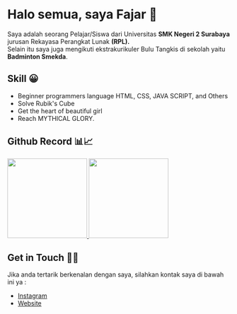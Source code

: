# Halo semua, saya Fajar 👋

Saya adalah seorang Pelajar/Siswa dari Universitas **SMK Negeri 2 Surabaya** jurusan Rekayasa Perangkat Lunak **(RPL).** <br>
Selain itu saya juga mengikuti ekstrakurikuler Bulu Tangkis di sekolah yaitu **Badminton Smekda**.

## Skill 😀
- Beginner programmers language HTML, CSS, JAVA SCRIPT, and Others
- Solve Rubik's Cube
- Get the heart of beautiful girl
- Reach MYTHICAL GLORY.

## Github Record 📊📈
<p align="left">
<a href="https://github.com/fajarzxyy">
  <img height="180em" src="https://github-readme-stats-eight-theta.vercel.app/api?username=fajarzxyy&show_icons=true&theme=algolia&include_all_commits=true&count_private=true"/>
  <img height="180em" src="https://github-readme-stats-eight-theta.vercel.app/api/top-langs/?username=fajarzxyy&layout=compact&langs_count=8&theme=algolia"/>
</a>
</p>

## Get in Touch 🤝👋
Jika anda tertarik berkenalan dengan saya, silahkan kontak saya di bawah ini ya :
- [Instagram](https://www.instagram.com/fajarzxy/)
- [Website](https://fajarzxyy.github.io/)